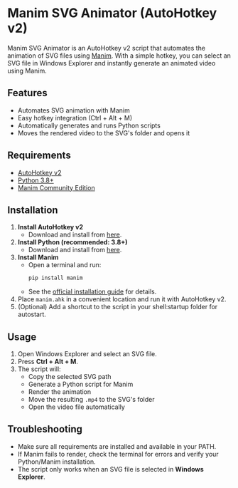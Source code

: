 # Manim SVG Animator (AutoHotkey v2)

Manim SVG Animator is an AutoHotkey v2 script that automates the animation of SVG files using [Manim](https://www.manim.community/). With a simple hotkey, you can select an SVG file in Windows Explorer and instantly generate an animated video using Manim.

## Features
- Automates SVG animation with Manim
- Easy hotkey integration (Ctrl + Alt + M)
- Automatically generates and runs Python scripts
- Moves the rendered video to the SVG's folder and opens it

## Requirements
- [AutoHotkey v2](https://www.autohotkey.com/download/ahk-v2)
- [Python 3.8+](https://www.python.org/downloads/)
- [Manim Community Edition](https://docs.manim.community/en/stable/installation.html)

## Installation
1. **Install AutoHotkey v2**
   - Download and install from [here](https://www.autohotkey.com/download/ahk-v2).
2. **Install Python (recommended: 3.8+)**
   - Download and install from [here](https://www.python.org/downloads/).
3. **Install Manim**
   - Open a terminal and run:
     ```powershell
     pip install manim
     ```
   - See the [official installation guide](https://docs.manim.community/en/stable/installation.html) for details.
4. Place `manim.ahk` in a convenient location and run it with AutoHotkey v2.
5. (Optional) Add a shortcut to the script in your shell:startup folder for autostart.

## Usage
1. Open Windows Explorer and select an SVG file.
2. Press **Ctrl + Alt + M**.
3. The script will:
   - Copy the selected SVG path
   - Generate a Python script for Manim
   - Render the animation
   - Move the resulting `.mp4` to the SVG's folder
   - Open the video file automatically

## Troubleshooting
- Make sure all requirements are installed and available in your PATH.
- If Manim fails to render, check the terminal for errors and verify your Python/Manim installation.
- The script only works when an SVG file is selected in **Windows Explorer**.
